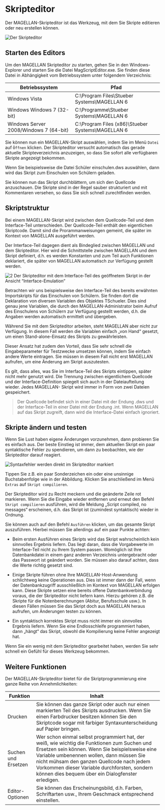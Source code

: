 # Skripteditor

Der MAGELLAN-Skripteditor ist das Werkzeug, mit dem Sie Skripte editieren oder neu erstellen können.

![Der Skripteditor](/assets/images/skripteditor.png)

## Starten des Editors

Um den MAGELLAN Skripteditor zu starten, gehen Sie in den Windows-Explorer und starten Sie die Datei MagScriptEditor.exe. Sie finden diese Datei in Abhängigkeit vom Betriebssystem unter folgendem Verzeichnis:

Betriebssystem|Pfad
--|--
Windows Vista|C:\Program Files\Stueber Systems\MAGELLAN 6
Windows Windows 7 (32-bit)|C:\Programme\Stueber Systems\MAGELLAN 6
Windows Server 2008/Windows 7 (64-bit)|C:\Program Files (x86)\Stueber Systems\MAGELLAN 6

Sie können nun ein MAGELLAN-Skript auswählen, indem Sie im Menü ```Datei``` auf ```Öffnen``` klicken. Der Skripteditor versucht automatisch das gerade aktuelle Skripteverzeichnis anzuzeigen, so dass Sie sofort alle verfügbaren Skripte angezeigt bekommen.

Wenn Sie beispielsweise die Datei Schüler einschulen.dws auswählen, dann wird das Skript zum Einschulen von Schülern geladen.

Sie können nun das Skript durchblättern, um sich den Quellcode anzuschauen. Die Skripte sind in der Regel sauber strukturiert und mit Kommentaren versehen, so dass Sie sich schnell zurechtfinden werden.

## Skriptstruktur

Bei einem MAGELLAN-Skript wird zwischen dem Quellcode-Teil und dem Interface-Teil unterschieden.
Der Quellcode-Teil enthält den eigentlichen Skriptcode. Damit sind die Prorammanweisungen gemeint, die später im Kontext von MAGELLAN ausgeführt werden.

Der Interface-Teil dagegen dient als Bindeglied zwischen MAGELLAN und dem Skripteditor. Hier wird die Schnittstelle zwischen MAGELLAN und dem Skript definiert, d.h. es werden Konstanten und zum Teil auch Funktionen deklariert, die später von MAGELLAN automatisch zur Verfügung gestellt werden.

![2 Der Skripteditor mit dem Interface-Teil des geöffnetem Skript in der Ansicht “Interface-Emulation“](/assets/images/interface-emulation.png)

Betrachten wir uns beispielsweise den Interface-Teil des bereits erwähnten Importskripts für das Einschulen von Schülern. Sie finden dort die Deklaration von diversen Variablen des Objektes TSchueler. Dies sind genau jene Variablen, die durch den MAGELLAN-Administrator beim Aufruf des Einschulens von Schülern zur Verfügung gestellt werden, d.h. die Angaben werden automatisch ermittelt und übergeben.

Während Sie mit dem Skripteditor arbeiten, steht MAGELLAN aber nicht zur Verfügung. In diesem Fall werden die Variablen einfach „von Hand“ gesetzt, um einen Stand-alone-Einsatz des Skripts zu gewährleisten.

Dieser Ansatz hat zudem den Vorteil, dass Sie sehr schnell die Eingabeparameter für Testzwecke umsetzen können, indem Sie einfach andere Werte eintragen. Sie müssen in diesem Fall nicht erst MAGELLAN aufrufen, um eine Änderung am Skript auszutesten.

Es gilt, dass alles, was Sie im Interface-Teil des Skripts eintippen, später nicht mehr genutzt wird.
Die Trennung zwischen eigentlichem Quellcode und der Interface-Definition spiegelt sich auch in der Dateiaufteilung wieder. Jedes MAGELLAN- Skript wird immer in Form von zwei Dateien gespeichert.
>Der Quellcode befindet sich in einer Datei mit der Endung .dws und der Interface-Teil in einer Datei mit der Endung .int. Wenn MAGELLAN auf das Skript zugreift, dann wird die Interface-Datei einfach ignoriert.

## Skripte ändern und testen

Wenn Sie Lust haben eigene Änderungen vorzunehmen, dann probieren Sie es einfach aus. Der beste Einstieg ist immer, dem aktuellen Skript ein paar syntaktische Fehler zu spendieren, um dann zu beobachten, wie der Skripteditor darauf reagiert.

![Syntaxfehler werden direkt im Skripteditor markiert](/assets/images/skripteditor-fehler.png)

Tippen Sie z.B. ein paar Sonderzeichen ein oder eine unsinnige Buchstabenfolge wie in der Abbildung. Klicken Sie anschließend im Menü ```Extras``` auf ```Skript compilieren```.

Der Skripteditor wird zu Recht meckern und die geänderte Zeile rot markieren. Wenn Sie die Eingabe wieder entfernen und erneut den Befehl ```Skript compilieren``` ausführen, wird die Meldung „Script compiled, no messages“ erscheinen, d.h. das Skript ist (zumindest syntaktisch) wieder in Ordnung.

Sie können auch auf den Befehl ```Ausführen```  klicken, um das gesamte Skript auszuführen. Hierbei müssen Sie allerdings auf ein paar Punkte achten:

* Beim ersten Ausführen eines Skripts wird das Skript wahrscheinlich kein sinnvolles Ergebnis liefern. Das liegt daran, dass die Vorgabewerte im Interface-Teil nicht zu Ihrem System passen. Womöglich ist Ihre Datenbankdatei in einem ganz anderen Verzeichnis untergebracht oder das Passwort ist geändert worden. Sie müssen also darauf achten, dass die Werte richtig gesetzt sind.

* Einige Skripte führen ohne Ihre MAGELLAN-Host-Anwendung schlichtweg keine Operationen aus. Dies ist immer dann der Fall, wenn der Datenbankzugriff ausschließlich im Kontext von MAGELLAN erfolgen kann. Diese Skripte setzen eine bereits offene Datenbankverbindung voraus, die der Skripteditor nicht liefern kann. Hierzu gehören z.B. die Skripte für die Notenberechnungen (Abitur, Berufsschule usw.). In diesen Fällen müssen Sie das Skript doch aus MAGELLAN heraus aufrufen, um Änderungen testen zu können.

* Ein syntaktisch korrektes Skript muss nicht immer ein sinnvolles Ergebnis liefern. Wenn Sie eine Endlosschleife programmiert haben, dann „hängt“ das Skript, obwohl die Kompilierung keine Fehler angezeigt hat.

Wenn Sie ein wenig mit dem Skripteditor gearbeitet haben, werden Sie sehr schnell ein Gefühl für dieses Werkzeug bekommen.

## Weitere Funktionen

Der MAGELLAN-Skripteditor bietet für die Skriptprogrammierung eine ganze Reihe von Annehmlichkeiten:

Funktion|Inhalt
--|--
Drucken| Sie können das ganze Skript oder auch nur einen markierten Teil des Skripts ausdrucken. Wenn Sie einen Farbdrucker besitzen können Sie den Skriptcode sogar mit farbiger Syntaxunterscheidung auf Papier bringen.
Suchen und Ersetzen|Wer schon einmal selbst programmiert hat, der weiß, wie wichtig die Funktionen zum Suchen und Ersetzen sein können. Wenn Sie beispielsweise eine Variable umbenennen wollen, dann müssen Sie nicht mühsam den ganzen Quellcode nach jedem Vorkommen dieser Variable durchforsten, sondern können dies bequem über ein Dialogfenster erledigen.
Editor-Optionen|Sie können das Erscheinungsbild, d.h. Farben, Schriftarten usw., Ihrem Geschmack entsprechend einstellen.
